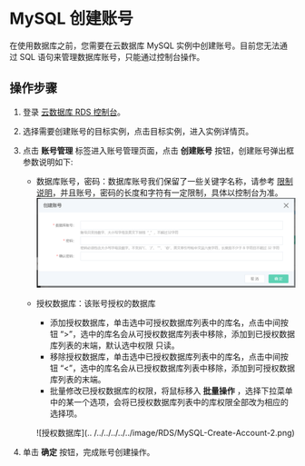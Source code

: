 # MySQL 创建账号
在使用数据库之前，您需要在云数据库 MySQL 实例中创建账号。目前您无法通过 SQL 语句来管理数据库账号，只能通过控制台操作。

## 操作步骤 
1. 登录 [云数据库 RDS 控制台](https://rds-console.jdcloud.com/database)。
2. 选择需要创建账号的目标实例，点击目标实例，进入实例详情页。
3. 点击 **账号管理** 标签进入账号管理页面，点击 **创建账号** 按钮，创建账号弹出框参数说明如下:
    * 数据库账号，密码：数据库账号我们保留了一些关键字名称，请参考 [限制说明](../../../Introduction/Restrictions/MySQL-Restrictions.md)，并且账号，密码的长度和字符有一定限制，具体以控制台为准。
![创建账号](../../../../../../image/RDS/MySQL-Create-Account.png)


   * 授权数据库：该账号授权的数据库
        * 添加授权数据库，单击选中可授权数据库列表中的库名，点击中间按钮 “>”，选中的库名会从可授权数据库列表中移除，添加到已授权数据库列表的末端，默认选中权限 只读。
        * 移除授权数据库，单击选中已授权数据库列表中的库名，点击中间按钮 “<”，选中的库名会从已授权数据库列表中移除，添加到可授权数据库列表的末端。
        * 批量修改已授权数据库的权限，将鼠标移入 **批量操作** ，选择下拉菜单中的某一个选项，会将已授权数据库列表中的库权限全部改为相应的选择项。
        
       ![授权数据库](.. /../../../../../image/RDS/MySQL-Create-Account-2.png)

4. 单击 **确定** 按钮，完成账号创建操作。
